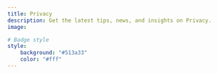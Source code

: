 ```yaml
---
title: Privacy
description: Get the latest tips, news, and insights on Privacy.
image: 

# Badge style
style:
    background: "#513a33"
    color: "#fff"
---
```

